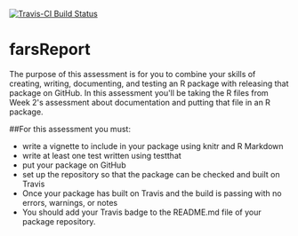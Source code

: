
[![Travis-CI Build Status](https://travis-ci.org/addyag93/farsReport.svg?branch=master)](https://travis-ci.org/addyag93/farsReport)

# farsReport
The purpose of this assessment is for you to combine your skills of creating, writing, documenting, and testing an R package with releasing that package on GitHub. In this assessment you'll be taking the R files from Week 2's assessment about documentation and putting that file in an R package.

##For this assessment you must:

* write a vignette to include in your package using knitr and R Markdown
* write at least one test written using testthat
* put your package on GitHub
* set up the repository so that the package can be checked and built on Travis
* Once your package has built on Travis and the build is passing with no errors, warnings, or notes 
* You should add your Travis badge to the README.md file of your package repository.
